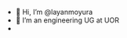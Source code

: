 - 👋 Hi, I’m @layanmoyura
- 🌱 I’m an engineering UG at UOR
-

<!---
layanmoyura/layanmoyura is a ✨ special ✨ repository because its `README.md` (this file) appears on your GitHub profile.
You can click the Preview link to take a look at your changes.
--->
